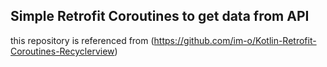 ##  Simple Retrofit Coroutines to get data from API  
this repository is referenced from (https://github.com/im-o/Kotlin-Retrofit-Coroutines-Recyclerview)
